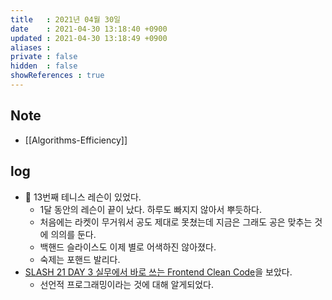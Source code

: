 ```yaml
---
title   : 2021년 04월 30일
date    : 2021-04-30 13:18:40 +0900
updated : 2021-04-30 13:18:49 +0900
aliases : 
private : false
hidden  : false
showReferences : true
---
```

## Note
- [[Algorithms-Efficiency]]

## log 
- 🎾 13번째 테니스 레슨이 있었다. 
	- 1달 동안의 레슨이 끝이 났다. 하루도 빠지지 않아서 뿌듯하다. 
	- 처음에는 라켓이 무거워서 공도 제대로 못쳤는데 지금은 그래도 공은 맞추는 것에 의의를 둔다.  
	- 백핸드 슬라이스도 이제 별로 어색하진 않아졌다.  
	- 숙제는 포핸드 발리다.  
- [SLASH 21 DAY 3 실무에서 바로 쓰는 Frontend Clean Code](https://toss.im/slash-21/sessions/3-3)을 보았다.  
	- 선언적 프로그래밍이라는 것에 대해 알게되었다.  